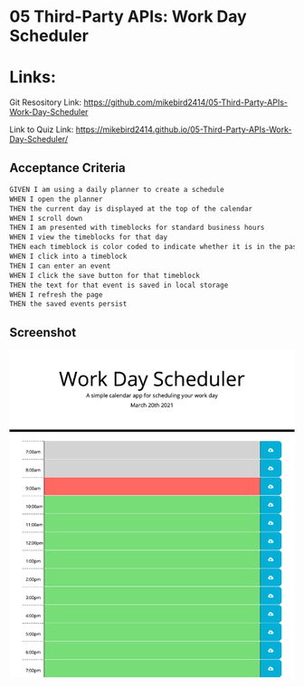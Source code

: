 # 05 Third-Party APIs: Work Day Scheduler

# Links:
Git Resository Link: https://github.com/mikebird2414/05-Third-Party-APIs-Work-Day-Scheduler

Link to Quiz Link: https://mikebird2414.github.io/05-Third-Party-APIs-Work-Day-Scheduler/


## Acceptance Criteria

```md
GIVEN I am using a daily planner to create a schedule
WHEN I open the planner
THEN the current day is displayed at the top of the calendar
WHEN I scroll down
THEN I am presented with timeblocks for standard business hours
WHEN I view the timeblocks for that day
THEN each timeblock is color coded to indicate whether it is in the past, present, or future
WHEN I click into a timeblock
THEN I can enter an event
WHEN I click the save button for that timeblock
THEN the text for that event is saved in local storage
WHEN I refresh the page
THEN the saved events persist
```

## Screenshot 
![Webpage](./Assets/webpage.png)

